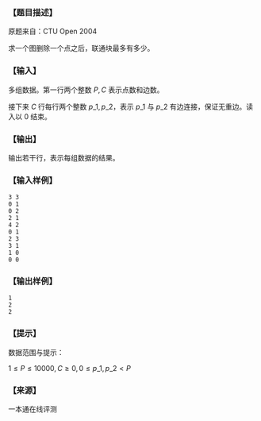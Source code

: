 ### 【题目描述】

原题来自：CTU Open 2004

求一个图删除一个点之后，联通块最多有多少。

### 【输入】

多组数据。第一行两个整数 $P,C$ 表示点数和边数。

接下来 $C$ 行每行两个整数 $p\_1,p\_2$，表示 $p\_1$ 与 $p\_2$ 有边连接，保证无重边。读入以 $0$ 结束。

### 【输出】

输出若干行，表示每组数据的结果。

### 【输入样例】

```
3 3
0 1
0 2
2 1
4 2
0 1
2 3
3 1
1 0
0 0
```

### 【输出样例】

```
1
2
2
```

### 【提示】

数据范围与提示：

$1≤P≤10000,C≥0,0≤p\_1,p\_2< P$


 ### 【来源】

 一本通在线评测 